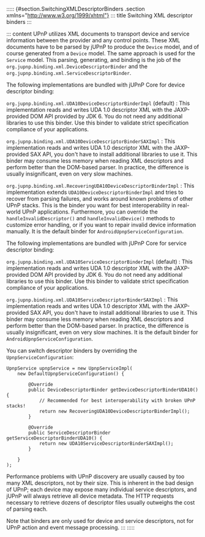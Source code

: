 ::::: {#section.SwitchingXMLDescriptorBinders .section xmlns="http://www.w3.org/1999/xhtml"}
::: title
Switching XML descriptor binders
:::

::: content
UPnP utilizes XML documents to transport device and service information
between the provider and any control points. These XML documents have to
be parsed by jUPnP to produce the `Device` model, and of course
generated from a `Device` model. The same approach is used for the
`Service` model. This parsing, generating, and binding is the job of the
`org.jupnp.binding.xml.DeviceDescriptorBinder` and the
`org.jupnp.binding.xml.ServiceDescriptorBinder`.

The following implementations are bundled with jUPnP Core for device
descriptor binding:

`org.jupnp.binding.xml.UDA10DeviceDescriptorBinderImpl` (default)
:   This implementation reads and writes UDA 1.0 descriptor XML with the
    JAXP-provided DOM API provided by JDK 6. You do not need any
    additional libraries to use this binder. Use this binder to validate
    strict specification compliance of your applications.

`org.jupnp.binding.xml.UDA10DeviceDescriptorBinderSAXImpl`
:   This implementation reads and writes UDA 1.0 descriptor XML with the
    JAXP-provided SAX API, you don\'t have to install additional
    libraries to use it. This binder may consume less memory when
    reading XML descriptors and perform better than the DOM-based
    parser. In practice, the difference is usually insignificant, even
    on very slow machines.

`org.jupnp.binding.xml.RecoveringUDA10DeviceDescriptorBinderImpl`
:   This implementation extends `UDA10DeviceDescriptorBinderImpl` and
    tries to recover from parsing failures, and works around known
    problems of other UPnP stacks. This is the binder you want for best
    interoperability in real-world UPnP applications. Furthermore, you
    can override the `handleInvalidDescriptor()` and
    `handleInvalidDevice()` methods to customize error handling, or if
    you want to repair invalid device information manually. It is the
    default binder for `AndroidUpnpServiceConfiguration`.

The following implementations are bundled with jUPnP Core for service
descriptor binding:

`org.jupnp.binding.xml.UDA10ServiceDescriptorBinderImpl` (default)
:   This implementation reads and writes UDA 1.0 descriptor XML with the
    JAXP-provided DOM API provided by JDK 6. You do not need any
    additional libraries to use this binder. Use this binder to validate
    strict specification compliance of your applications.

`org.jupnp.binding.xml.UDA10ServiceDescriptorBinderSAXImpl`
:   This implementation reads and writes UDA 1.0 descriptor XML with the
    JAXP-provided SAX API, you don\'t have to install additional
    libraries to use it. This binder may consume less memory when
    reading XML descriptors and perform better than the DOM-based
    parser. In practice, the difference is usually insignificant, even
    on very slow machines. It is the default binder for
    `AndroidUpnpServiceConfiguration`.

You can switch descriptor binders by overriding the
`UpnpServiceConfiguration`:

    UpnpService upnpService = new UpnpServiceImpl(
        new DefaultUpnpServiceConfiguration() {
        
            @Override
            public DeviceDescriptorBinder getDeviceDescriptorBinderUDA10() {
                // Recommended for best interoperability with broken UPnP stacks!
                return new RecoveringUDA10DeviceDescriptorBinderImpl();
            }
        
            @Override
            public ServiceDescriptorBinder getServiceDescriptorBinderUDA10() {
                return new UDA10ServiceDescriptorBinderSAXImpl();
            }
        
        }
    );

Performance problems with UPnP discovery are usually caused by too many
XML descriptors, not by their size. This is inherent in the bad design
of UPnP; each device may expose many individual service descriptors, and
jUPnP will always retrieve all device metadata. The HTTP requests
necessary to retrieve dozens of descriptor files usually outweighs the
cost of parsing each.

Note that binders are only used for device and service descriptors, not
for UPnP action and event message processing.
:::
:::::
